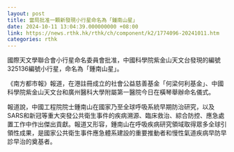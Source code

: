 ```yaml
---
layout: post
title: 當局批准一顆新發現小行星命名為「鍾南山星」
date: 2024-10-11 13:04:39.000000000 +08:00
link: https://news.rthk.hk/rthk/ch/component/k2/1774096-20241011.htm
categories: rthk
---
```


國際天文學聯合會小行星命名委員會批准，中國科學院紫金山天文台發現的編號325136編號小行星，命名為「鍾南山星」。

《南方都市報》報道，在港註冊成立的社會公益慈善基金「何梁何利基金」、中國科學院紫金山天文台和廣州醫科大學附屬第一醫院今日在橫琴舉辦命名儀式。

報道說，中國工程院院士鍾南山在國家乃至全球呼吸系統早期防治研究，以及SARS和新冠等重大突發公共衛生事件的疾病溯源、臨床救治、綜合防控、應急處置工作中作出傑出貢獻。報道又形容，鍾南山在呼吸疾病研究領域取得眾多全球引領性成果，是國家公共衛生事件應急體系建設的重要推動者和慢性氣道疾病早防早診早治的奠基者。
